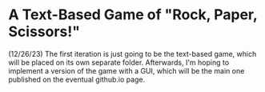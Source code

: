 # A Text-Based Game of "Rock, Paper, Scissors!"
(12/26/23)
The first iteration is just going to be the text-based game, which will be
placed on its own separate folder. Afterwards, I'm hoping to implement 
a version of the game with a GUI, which will be the main one published
on the eventual github.io page. 

